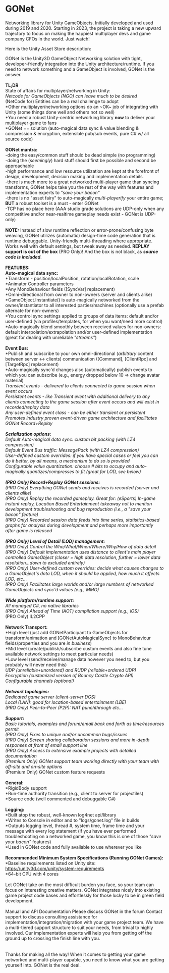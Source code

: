 # GONet
Networking library for Unity GameObjects.  Initially developed and used during 2019 and 2020.  Starting in 2023, the project is taking a new upward trajectory to focus on making the happiest multiplayer devs and game company CFOs in the world.  Just watch!

Here is the Unity Asset Store description:

GONet is the Unity3D GameObject Networking solution with tight, developer-friendly integration into the Unity architecture/runtime.  If you need to network something and a GameObject is involved, GONet is the answer.
<br><br>
<strong>TL;DR</strong>
<br>State of affairs for multiplayer/networking in Unity:
<br>*Netcode for GameObjects (NGO) can leave much to be desired
<br>*(NetCode for) Entities can be a real challenge to adopt
<br>*Other multiplayer/networking options do an ~OK~ job of integrating with Unity (some things done well and others not so well)
<br>*You need a robust Unity-centric networking library <strong>now</strong> to deliver your multiplayer game to fans
<br>*GONet == solution (auto-magical data sync & value blending & compression & encryption, extensible pub/sub events, pure C# w/ all source code) 
<br><br>
<strong>GONet mantra:</strong>
<br>-doing the easy/common stuff should be dead simple (no programming)
<br>-doing the (<em>seemingly</em>) hard stuff should first be possible and second be approachable
<br>-high performance and low resource utilization are kept at the forefront of design, development, decision making and implementation details
<br>-there is much more to a great networked multi-player game than syncing transforms, GONet helps take you the rest of the way with features and implementation experts to <em>"save your bacon"</em>
<br>-there is no "asset fairy" to auto-magically <em>multi-playerify</em> your entire game; <strong>BUT</strong> a robust toolset is a must - enter GONet
<br>-TCP has no place here (AAA studio grade solutions are UDP-only when any competitive and/or near-realtime gameplay needs exist - GONet is UDP-only)
<br><br>
<strong>NOTE:</strong> Instead of slow runtime reflection or error-prone/confusing byte weaving, GONet utilizes (automatic) design-time code generation that is runtime debuggable. Unity-friendly multi-threading where appropriate. Works well with default settings, but tweak away as needed. <strong>REPLAY support is out of the box</strong> (PRO Only)!  And the box is not black, as <strong><em>source code is included</em></strong>.
<br><br>
<strong>FEATURES:</strong>
<br><strong>Auto-magical data sync:</strong>
<br>*Transform - position/localPosition, rotation/localRotation, scale
<br>*Animator Controller parameters
<br>*Any MonoBehaviour fields ([SyncVar] replacement)
<br>*Omni-directional from owner to non-owners (server and clients alike)
<br>*GameObject.Instantiate() is auto-magically networked from the owner/instantiator to all interested parties/machines (optionally use a prefab alternate for non-owners)
<br>*You control sync settings applied to groups of data items: default and/or user-defined (via profiles/templates, for when you want/need more control)
<br>*Auto-magically blend smoothly between received values for non-owners: default interpolation/extrapolation and/or user-defined implementation (great for dealing with unreliable <em>"streams"</em>)
<br><br><strong>Event Bus:</strong>
<br>*Publish and subscribe to your own omni-directional (<em>arbitrary</em> content between server <-> clients) communication  ([Command], [ClientRpc] and [TargetRpc] replacement)
<br>*Auto-magically sync'd changes also (automatically) publish events to which you can subscribe (e.g., energy dropped below 10 => change avatar material)
<br>*Transient events - delivered to clients connected to game session when event occurs
<br>*Persistent events - like Transient event with additional delivery to any clients connecting to the game session after event occurs and will exist in recorded/replay data
<br>*Any user-defined event class - can be either transient or persistent
<br>*Promotes industry proven event-driven game architecture and facilitates GONet Record+Replay
<br><br><strong>Serialization options:</strong>
<br>*Default Auto-magical data sync:  custom bit packing (with LZ4 compression)
<br>*Default Event Bus traffic: MessagePack (with LZ4 compression)
<br>*User-defined custom overrides: if you have special cases or feel you can do it better, by all means, a mechanism to do so is provided
<br>*Configurable value quantization: choose # bits to occupy and auto-magically quantizes/compresses to fit (great for LOD, <em>see below</em>)
<br><br><strong>(PRO Only) Record+Replay GONet sessions:</strong>
<br>*(PRO Only) Everything GONet sends and receives is recorded (server and clients alike)
<br>*(PRO Only) Replay the recorded gameplay. Great for: (eSports) In-game instant replay, Location Based Entertainment takeaway not to mention development troubleshooting and bug reproduction (i.e., a <em>"save your bacon"</em> feature)
<br>*(PRO Only) Recorded session data feeds into time series, statistics-based graphs for analysis during development and perhaps more importantly after game is released
<br><br><strong>(PRO Only) Level of Detail (LOD) management:</strong>
<br>*(PRO Only) Control the Who/What/When/Where/Why/How of data detail
<br>*(PRO Only) Default implementation uses distance to client's main player controlled GameObject (closer = high data resolution, further = lower data resolution...down to excluded entirely)
<br>*(PRO Only) User-defined custom overrides: decide what causes changes to a GameObject's data LOD, when it should be applied, how much it affects LOD, etc...
<br>*(PRO Only) Facilitates large worlds and/or large numbers of networked GameObjects and sync'd values (e.g., MMO)
<br><br><strong>Wide platform/runtime support:</strong>
<br>*All managed C#, no native libraries
<br>*(PRO Only) Ahead of Time (AOT) compilation support (e.g., iOS)
<br>*(PRO Only) IL2CPP
<br><br><strong>Network Transport:</strong>
<br>*High level (just add GONetParticipant to GameObjects for transform/animation and [GONetAutoMagicalSync] to MonoBehaviour fields/properties and you are <em>in business</em>)
<br>*Mid level (create/publish/subscribe custom events and also fine tune available network settings to meet particular needs)
<br>*Low level (send/receive/manage data however you need to, but you probably will never need this)
<br>*UDP (unreliable+unordered) and RUDP (reliable+ordered UDP)
<br>*Encryption (customized version of Bouncy Castle Crypto API)
<br>*Configurable channels (optional)
<br><br><strong>Network topologies:</strong>
<br>*Dedicated game server (client-server DGS)
<br>*Local (LAN): good for location-based entertainment (LBE)
<br>*(PRO Only) Peer-to-Peer (P2P): NAT punchthrough etc...
<br><br><strong>Support:</strong>
<br>*Basic tutorials, examples and forum/email back and forth as time/resources permit
<br>*(PRO Only) Fixes to unique and/or uncommon bugs/issues
<br>*(PRO Only) Screen sharing collaboration sessions and more in-depth responses at front of email support line
<br>*(PRO Only) Access to extensive example projects with detailed documentation
<br>*(Premium Only) GONet support team working directly with your team with off-site and on-site options
<br>*(Premium Only) GONet custom feature requests
<br><br><strong>General:</strong>
<br>*RigidBody support
<br>*Run-time authority transition (e.g., client to server for projectiles)
<br>*Source code (well commented and debuggable C#)
<br><br><strong>Logging:</strong>
<br>*Built atop the robust, well-known log4net api/library
<br>*Writes to Console in editor and to "logs/gonet.log" file in builds
<br>*Outputs logging level, thread #, system time, frame time and your message with every log statement (if you have ever performed troubleshooting on a networked game, you know this is one of those <em>"save your bacon"</em> features)
<br>*Used in GONet code and fully available to use wherever you like
<br><br>
<strong>Recommended Minimum System Specifications (Running GONet Games):</strong>
<br>*Baseline requirements listed on Unity site: https://unity3d.com/unity/system-requirements
<br>*64-bit CPU with 4 cores
<br><br>
Let GONet take on the most difficult burden you face, so your team can focus on interesting creative matters.  GONet integrates nicely into existing game project code bases and effortlessly for those lucky to be in green field development.
<br><br>
Manual and API Documentation 
Please discuss GONet in the forum
Contact support to discuss consulting assistance for implementation/integration/migration with your game project team.  We have a multi-tiered support structure to suit your needs, from trivial to highly involved.  Our implementation experts will help you from getting off the ground up to crossing the finish line with you.
<br><br>
<br>Thanks for making all the way!  When it comes to getting your game networked and multi-player capable, you need to know what you are getting yourself into.  GONet is the real deal.
